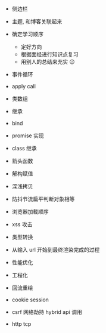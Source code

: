 - 侧边栏
- 主题, 和博客关联起来
- 确定学习顺序

  - 定好方向
  - 根据面经进行知识点复习
  - 用别人的总结来充实 😉

- 事件循环
- apply call
- 类数组
- 继承
- bind
- promise 实现
- class 继承
- 箭头函数
- 解构赋值
- 深浅拷贝
- 防抖节流扁平判断对象相等
- 浏览器加载顺序
- xss 攻击
- 类型转换
- 从输入 url 开始到最终渲染完成的过程
- 性能优化
- 工程化
- 回流重绘
- cookie session
- csrf 网络劫持 hybrid api 调用
- http tcp
